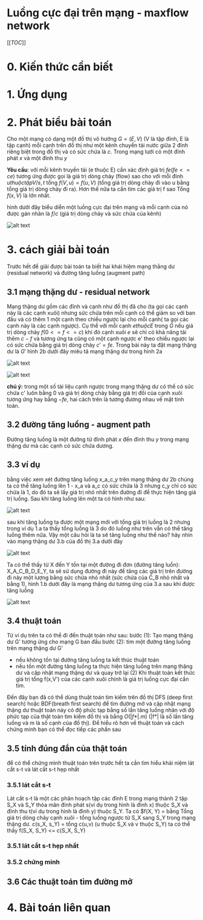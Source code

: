 # Luồng cực đại trên mạng - maxflow network

[[_TOC_]]

# 0. Kiến thức cần biết

# 1. Ứng dụng

# 2. Phát biểu bài toán

Cho một mạng có dạng một đồ thị vô hướng $G=(E,V)$ (V là tập đỉnh, E là tập cạnh) mỗi cạnh trên đồ thị như một kênh chuyển tải nước giữa 2 đỉnh riêng biệt trong đồ thị và có sức chứa là $c$. Trong mạng lưới có một đỉnh phát $x$ và một đỉnh thu $y$

**Yêu cầu**: với mỗi kênh truyền tải (e thuộc E) cần xác định giá trị $fe (fe <= ce)$ tương ứng được gọi là giá trị dòng chảy (flow) sao cho với mỗi đỉnh $u thuộc tập V/{s,t}$ tổng $f(V,u)=f(u,V)$ (tổng giá trị dòng chảy đi vào u bằng tổng giá trị dòng chảy đi ra). Hơn thế nữa ta cần tìm các giá trị f sao Tổng $f(x,V)$ là lớn nhất.

hình dưới đây biểu diễn một luồng cực đại trên mạng và mỗi cạnh của nó được gán nhãn là $f/c$ (giá trị dòng chảy và sức chứa của kênh)

![alt text](http://community.topcoder.com/i/education/maxFlow01.gif "Luồng cực đại figure 1.a")

# 3. cách giải bài toán

Trước hết để giải được bài toán ta biết hai khái hiệm mạng thằng dư (residual network) và đường tăng luồng (augment path)

## 3.1 mạng thặng dư - residual network
Mạng thặng dư gồm các đỉnh và cạnh như đồ thị đã cho (ta gọi các cạnh này là các cạnh xuôi) nhưng sức chứa trên mỗi cạnh có thể giảm so với ban đầu và có thêm 1 một cạnh theo chiều ngược lại cho mỗi cạnh( ta gọi các cạnh này là các cạnh ngược). Cụ thể với mỗi cạnh $e thuộc E$ trong $G$ nếu giá trị dòng chảy $f (0 <= f <= c)$ khi đó cạnh xuôi $e$ sẽ chỉ có khả năng tải thêm $c - f$ và tương ứng ta cũng có một cạnh ngược e' theo chiều ngược lại có sức chứa bằng giá trị dòng chảy $c'=fe$. Trong bài này ta đặt mạng thặng dư là $G'$ hình 2b dưới đây miêu tả mạng thặng dư trong hình 2a

![alt text](http://community.topcoder.com/i/education/maxFlow02.gif "Luồng cực đại figure 2a")

![alt text](http://community.topcoder.com/i/education/maxFlow03.gif "Luồng cực đại figure 2b")

**chú ý:** trong một số tài liệu cạnh ngược trong mạng thặng dư có thể có sức chứa c' luôn bằng 0 và giá trị dòng chảy bằng giá trị đối của cạnh xuôi tương ứng hay bằng $-fe$, hai cách trên là tương đương nhau về mặt tính toán.

## 3.2 đường tăng luồng - augment path

Đường tăng luồng là một đường từ đỉnh phát $x$ đến đỉnh thu $y$ trong mạng thặng dư mà các cạnh có sức chứa dương.

## 3.3 ví dụ

bằng việc xem xét đường tăng luồng x_a_c_y trên mạng thặng dư 2b chúng ta có thể tăng luồng lên 1 - x_a và a_c có sức chứa là 3 nhưng c_y chỉ có sức chứa là 1, do đó ta sẽ lấy giá trị nhỏ nhất trên đường đi để thực hiện tăng giá trị luồng. Sau khi tăng luồng lên một ta có hình như sau:

![alt text](http://community.topcoder.com/i/education/maxFlow04.gif "Luồng cực đại figure 3a")

sau khi tăng luồng ta được một mạng mới với tổng giá trị luồng là 2 nhưng trong ví dụ 1.a ta thấy tổng luồng là 3 do đó luồng như trên vẫn có thể tăng luồng thêm nữa. Vậy một câu hỏi là ta sẽ tăng luồng như thế nào? hãy nhìn vào mạng thặng dư 3.b của đồ thị 3.a dưới đây

![alt text](http://community.topcoder.com/i/education/maxFlow05.gif "Luồng cực đại figure 3b")

Ta có thể thấy từ X đến Y tồn tại một đường đi đơn (đường tăng luồn): X_A_C_B_D_E_Y, ta sẽ sử dụng đường đi này để tăng các giá trị trên đường đi này một lượng bằng sức chứa nhỏ nhất (sức chứa của C_B nhỏ nhất và bằng 1), hình 1.b dưới đây là mạng thặng dư tương ứng của 3.a sau khi được tăng luồng

![alt text](http://community.topcoder.com/i/education/maxFlow06.gif "Luồng cực đại figure 1b")

## 3.4 thuật toán

Từ ví dụ trên ta có thể đi đến thuật toán như sau:
bước (1): Tạo mạng thặng dư G' tương ứng cho mạng G ban đầu
bước (2): tìm một đường tăng luồng trên mạng thặng dư G'
  - nếu không tồn tại đường tăng luồng ta kết thúc thuật toán
  - nếu tồn một đường tăng luồng ta thực hiện tăng luồng trên mạng thặng dư và cập nhật mạng thặng dư và quay trở lại (2)
Khi thuật toán kết thức giá trị tổng f(x,V') của các cạnh xuôi chính là giá trị luồng cực đại cần tìm.

Đến đây bạn đã có thể dùng thuật toán tìm kiếm trên đồ thị DFS (deep first search) hoặc BDF(breath first search) để tìm đường mở và cập nhật mạng thặng dư thuật toán này có độ phức tạp bằng số lần tăng luồng nhân với độ phức tạp của thật toán tìm kiếm đồ thị và bằng $O(|f*|.m)$ (|f*| là số lần tăng luồng và m là số cạnh của đồ thị). Để hiểu rõ hơn về thuật toán và cách chứng minh bạn có thể đọc tiếp các phần sau

## 3.5 tính đúng đắn của thật toán

để có thể chứng mình thuật toán trên trước hết ta cần tìm hiểu khái niệm lát cắt s-t và lát cắt s-t hẹp nhất

### 3.5.1 lát cắt s-t

Lát cắt s-t là một các phân hoạch tập các đỉnh E trong mạng thành 2 tập S_X và S_Y thỏa mãn đỉnh phát s(ví dụ trong hình là đỉnh x) thuộc S_X và đỉnh thu t(ví dụ trong hình là đỉnh y) thuộc S_Y. Ta có $f(X, Y) = bằng Tổng giá trị dòng chảy cạnh xuôi - tổng luồng ngược từ S_X sang S_Y trong mạng thặng dư. c(s_X, s_Y) = tổng c(u,v) (u thuộc S_X và v thuộc S_Y) ta có thể thấy f(S_X, S_Y) <= c(S_X, S_Y)

### 3.5.1 lát cắt s-t hẹp nhất

### 3.5.2 chứng minh

## 3.6 Các thuật toán tìm đường mở

# 4. Bài toán liên quan